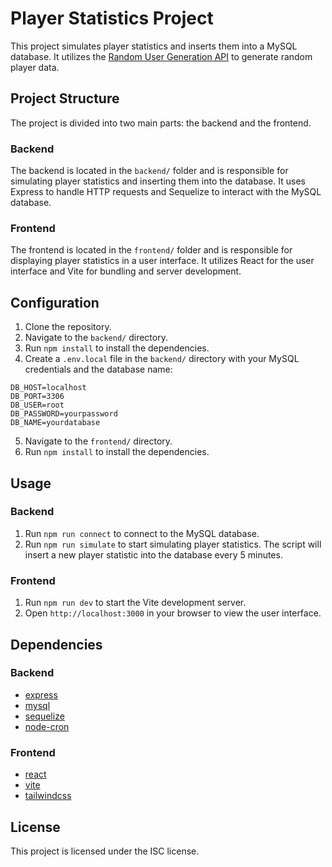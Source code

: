 # Player Statistics Project

This project simulates player statistics and inserts them into a MySQL database. It utilizes the [Random User Generation API](https://randomuser.me/api) to generate random player data.

## Project Structure

The project is divided into two main parts: the backend and the frontend.

### Backend

The backend is located in the `backend/` folder and is responsible for simulating player statistics and inserting them into the database. It uses Express to handle HTTP requests and Sequelize to interact with the MySQL database.

### Frontend

The frontend is located in the `frontend/` folder and is responsible for displaying player statistics in a user interface. It utilizes React for the user interface and Vite for bundling and server development.

## Configuration

1. Clone the repository.
2. Navigate to the `backend/` directory.
3. Run `npm install` to install the dependencies.
4. Create a `.env.local` file in the `backend/` directory with your MySQL credentials and the database name:

```
DB_HOST=localhost
DB_PORT=3306
DB_USER=root
DB_PASSWORD=yourpassword
DB_NAME=yourdatabase
```

5. Navigate to the `frontend/` directory.
6. Run `npm install` to install the dependencies.

## Usage

### Backend

1. Run `npm run connect` to connect to the MySQL database.
2. Run `npm run simulate` to start simulating player statistics. The script will insert a new player statistic into the database every 5 minutes.

### Frontend

1. Run `npm run dev` to start the Vite development server.
2. Open `http://localhost:3000` in your browser to view the user interface.

## Dependencies

### Backend

- [express](https://expressjs.com/)
- [mysql](https://www.npmjs.com/package/mysql)
- [sequelize](https://sequelize.org/)
- [node-cron](https://www.npmjs.com/package/node-cron)

### Frontend

- [react](https://reactjs.org/)
- [vite](https://vitejs.dev/)
- [tailwindcss](https://tailwindcss.com/)

## License

This project is licensed under the ISC license.
